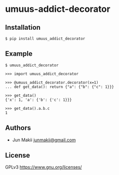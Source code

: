 
umuus-addict-decorator
======================

Installation
------------

    $ pip install umuus_addict_decorator

Example
-------

    $ umuus_addict_decorator

    >>> import umuus_addict_decorator

    >>> @umuus_addict_decorator.decorator(x=1)
    ... def get_data(): return {"a": {"b": {"c": 1}}}

    >>> get_data()
    {'x': 1, 'a': {'b': {'c': 1}}}

    >>> get_data().a.b.c
    1

Authors
-------

- Jun Makii <junmakii@gmail.com>

License
-------

GPLv3 <https://www.gnu.org/licenses/>